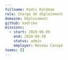 ```yaml
---
fullname: Kadri Kaldmae
role: Chargé de déploiement
domaine: Déploiement
github: kadrike
missions:
  - start: 2020-06-09
    end: 2020-09-30
    status: admin
    employer: Réseau Canopé
teams: []
---
```

